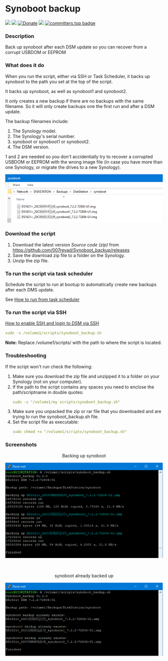 # Synoboot backup

<a href="https://github.com/007revad/Synoboot_backup/releases"><img src="https://img.shields.io/github/release/007revad/Synoboot_backup.svg"></a>
<a href="https://hits.seeyoufarm.com"><img src="https://hits.seeyoufarm.com/api/count/incr/badge.svg?url=https%3A%2F%2Fgithub.com%2F007revad%2FSynoboot_backup&count_bg=%2379C83D&title_bg=%23555555&icon=&icon_color=%23E7E7E7&title=views&edge_flat=false"/></a>
[![Donate](https://img.shields.io/badge/Donate-PayPal-green.svg)](https://www.paypal.com/paypalme/007revad)
[![](https://img.shields.io/static/v1?label=Sponsor&message=%E2%9D%A4&logo=GitHub&color=%23fe8e86)](https://github.com/sponsors/007revad)
[![committers.top badge](https://user-badge.committers.top/australia/007revad.svg)](https://user-badge.committers.top/australia/007revad)

### Description

Back up synoboot after each DSM update so you can recover from a corrupt USBDOM or EEPROM

### What does it do

When you run the script, either via SSH or Task Scheduler, it backs up synoboot to the path you set at the top of the script.

It backs up synoboot, as well as synoboot1 and synoboot2.

It only creates a new backup if there are no backups with the same filename. So it will only create backups one the first run and after a DSM update.

The backup filenames include: 
1. The Synology model.
2. The Synology's serial number.
3. synoboot or synoboot1 or synoboot2.
4. The DSM version.

1 and 2 are needed so you don't accidentially try to recover a corrupted USBDOM or EEPROM with the wrong image file (in case you have more than one Synology, or migrate the drives to a new Synology).

<p align="center"><img src="/images/filenames.png"></p>

### Download the script

1. Download the latest version _Source code (zip)_ from https://github.com/007revad/Synoboot_backup/releases
2. Save the download zip file to a folder on the Synology.
3. Unzip the zip file.

### To run the script via task scheduler

Schedule the script to run at bootup to automatically create new backups after each DMS update.

See [How to run from task scheduler](https://github.com/007revad/Synoboot_backup/blob/main/how_to_run_from_scheduler.md)

### To run the script via SSH

[How to enable SSH and login to DSM via SSH](https://kb.synology.com/en-global/DSM/tutorial/How_to_login_to_DSM_with_root_permission_via_SSH_Telnet)

```YAML
sudo -s /volume1/scripts/synoboot_backup.sh
```

**Note:** Replace /volume1/scripts/ with the path to where the script is located.

### Troubleshooting

If the script won't run check the following:

1. Make sure you download the zip file and unzipped it to a folder on your Synology (not on your computer).
2. If the path to the script contains any spaces you need to enclose the path/scriptname in double quotes:
   ```YAML
   sudo -s "/volume1/my scripts/synoboot_backup.sh"
   ```
3. Make sure you unpacked the zip or rar file that you downloaded and are trying to run the synoboot_backup.sh file.
4. Set the script file as executable:
   ```YAML
   sudo chmod +x "/volume1/scripts/synoboot_backup.sh"
   ```

### Screenshots

<p align="center">Backing up synoboot</p>
<p align="center"><img src="/images/do_backup.png"></p>

<br>

<p align="center">synoboot already backed up</p>
<p align="center"><img src="/images/already_backed_up.png"></p>
